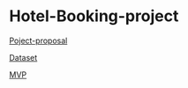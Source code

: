 # Hotel-Booking-project

[Poject-proposal](https://github.com/maalakalmatrafi/Hotel-Booking-project/blob/main/Project%20Proposal.md)

[Dataset](https://github.com/maalakalmatrafi/Hotel-Booking-project/blob/main/hotel_bookings.csv)

[MVP](https://github.com/maalakalmatrafi/Hotel-Booking-project/blob/main/Hotel-Booking-project.ipynb)

